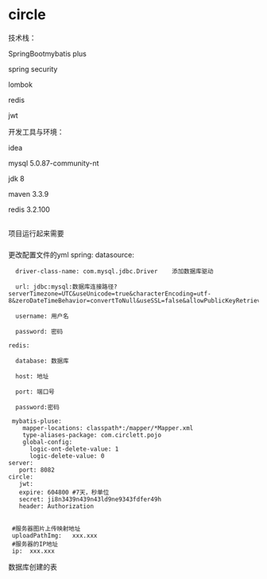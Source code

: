 # circle 

技术栈： 

SpringBootmybatis plus

spring security

lombok

redis

jwt

开发工具与环境：

idea 

mysql 5.0.87-community-nt

jdk 8

maven 3.3.9

redis 3.2.100

##
项目运行起来需要
###
更改配置文件的yml
    spring:
    datasource:
  
      driver-class-name: com.mysql.jdbc.Driver    添加数据库驱动
    
      url: jdbc:mysql:数据库连接路径?serverTimezone=UTC&useUnicode=true&characterEncoding=utf-8&zeroDateTimeBehavior=convertToNull&useSSL=false&allowPublicKeyRetrieval=true
    
      username: 用户名
    
      password: 密码
  
    redis:
   
      database: 数据库
    
      host: 地址
   
      port: 端口号
  
      password:密码

     mybatis-pluse:
        mapper-locations: classpath*:/mapper/*Mapper.xml
        type-aliases-package: com.circlett.pojo
        global-config:
          logic-ont-delete-value: 1
          logic-delete-value: 0
    server:
       port: 8082
    circle:
       jwt:
       expire: 604800 #7天，秒单位
       secret: ji8n3439n439n43ld9ne9343fdfer49h
       header: Authorization

    
     #服务器图片上传映射地址
     uploadPathImg:   xxx.xxx    
     #服务器的IP地址
     ip:  xxx.xxx


数据库创建的表

